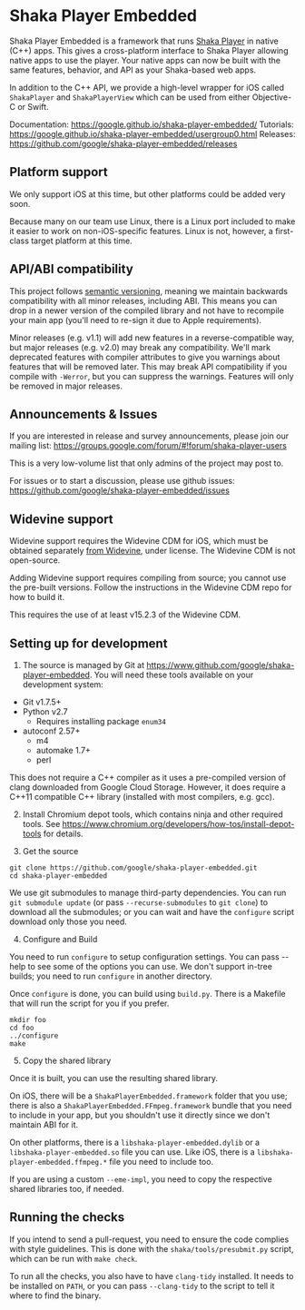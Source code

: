 # Shaka Player Embedded

Shaka Player Embedded is a framework that runs [Shaka Player][] in native (C++)
apps.  This gives a cross-platform interface to Shaka Player allowing native
apps to use the player.  Your native apps can now be built with the same
features, behavior, and API as your Shaka-based web apps.

In addition to the C++ API, we provide a high-level wrapper for iOS called
`ShakaPlayer` and `ShakaPlayerView` which can be used from either Objective-C or
Swift.

Documentation: <https://google.github.io/shaka-player-embedded/>
Tutorials: <https://google.github.io/shaka-player-embedded/usergroup0.html>
Releases: <https://github.com/google/shaka-player-embedded/releases>

[Shaka Player]: https://www.github.com/google/shaka-player


## Platform support

We only support iOS at this time, but other platforms could be added very soon.

Because many on our team use Linux, there is a Linux port included to make it
easier to work on non-iOS-specific features.  Linux is not, however, a
first-class target platform at this time.


## API/ABI compatibility

This project follows [semantic versioning][], meaning we maintain backwards
compatibility with all minor releases, including ABI.  This means you can drop
in a newer version of the compiled library and not have to recompile your main
app (you'll need to re-sign it due to Apple requirements).

Minor releases (e.g. v1.1) will add new features in a reverse-compatible way,
but major releases (e.g. v2.0) may break any compatibility.  We'll mark
deprecated features with compiler attributes to give you warnings about features
that will be removed later.  This may break API compatibility if you compile
with `-Werror`, but you can suppress the warnings.  Features will only be
removed in major releases.

[semantic versioning]: https://semver.org/


## Announcements & Issues

If you are interested in release and survey announcements, please join our
mailing list: https://groups.google.com/forum/#!forum/shaka-player-users

This is a very low-volume list that only admins of the project may post to.

For issues or to start a discussion, please use github issues:
https://github.com/google/shaka-player-embedded/issues


## Widevine support

Widevine support requires the Widevine CDM for iOS, which must be obtained
separately [from Widevine](http://www.widevine.com/contact), under license.
The Widevine CDM is not open-source.

Adding Widevine support requires compiling from source; you cannot use the
pre-built versions.  Follow the instructions in the Widevine CDM repo for how
to build it.

This requires the use of at least v15.2.3 of the Widevine CDM.


## Setting up for development

1. The source is managed by Git at
<https://www.github.com/google/shaka-player-embedded>.  You will need these
tools available on your development system:

* Git v1.7.5+
* Python v2.7
  * Requires installing package `enum34`
* autoconf 2.57+
  * m4
  * automake 1.7+
  * perl

This does not require a C++ compiler as it uses a pre-compiled version of
clang downloaded from Google Cloud Storage.  However, it does require a C++11
compatible C++ library (installed with most compilers, e.g. gcc).

2. Install Chromium depot tools, which contains ninja and other required tools.
See <https://www.chromium.org/developers/how-tos/install-depot-tools> for
details.

3. Get the source

```shell
git clone https://github.com/google/shaka-player-embedded.git
cd shaka-player-embedded
```

We use git submodules to manage third-party dependencies.  You can run
`git submodule update` (or pass `--recurse-submodules` to `git clone`) to
download all the submodules; or you can wait and have the `configure` script
download only those you need.

4. Configure and Build

You need to run `configure` to setup configuration settings.  You can pass
--help to see some of the options you can use.  We don't support in-tree builds;
you need to run `configure` in another directory.

Once `configure` is done, you can build using `build.py`.  There is a Makefile
that will run the script for you if you prefer.

```shell
mkdir foo
cd foo
../configure
make
```

5. Copy the shared library

Once it is built, you can use the resulting shared library.

On iOS, there will be a `ShakaPlayerEmbedded.framework` folder that you use;
there is also a `ShakaPlayerEmbedded.FFmpeg.framework` bundle that you need to
include in your app, but you shouldn't use it directly since we don't maintain
ABI for it.

On other platforms, there is a `libshaka-player-embedded.dylib` or a
`libshaka-player-embedded.so` file you can use.  Like iOS, there is a
`libshaka-player-embedded.ffmpeg.*` file you need to include too.

If you are using a custom `--eme-impl`, you need to copy the respective
shared libraries too, if needed.


## Running the checks

If you intend to send a pull-request, you need to ensure the code complies with
style guidelines.  This is done with the `shaka/tools/presubmit.py` script,
which can be run with `make check`.

To run all the checks, you also have to have `clang-tidy` installed.  It needs
to be installed on `PATH`, or you can pass `--clang-tidy` to the script to tell
it where to find the binary.
